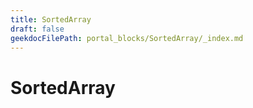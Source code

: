 ```yaml
---
title: SortedArray
draft: false
geekdocFilePath: portal_blocks/SortedArray/_index.md
---
```

# SortedArray